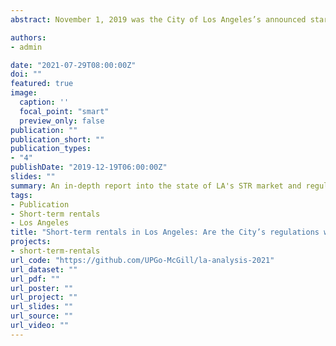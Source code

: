 ```yaml
---
abstract: November 1, 2019 was the City of Los Angeles’s announced start to short-term rental (STR) regulatory enforcement. Several months later, the COVID-19 pandemic led to a collapse of STR demand. In this report we ask and answer the following questions--What caused the drop in STR listings in Los Angeles since 2020? How many STR listings in Los Angeles are operating illegally? What impact have STRs had on housing availability in Los Angeles?

authors:
- admin

date: "2021-07-29T08:00:00Z"
doi: ""
featured: true
image:
  caption: ''
  focal_point: "smart"
  preview_only: false
publication: ""
publication_short: ""
publication_types:
- "4"
publishDate: "2019-12-19T06:00:00Z"
slides: ""
summary: An in-depth report into the state of LA's STR market and regulations
tags:
- Publication
- Short-term rentals
- Los Angeles
title: "Short-term rentals in Los Angeles: Are the City’s regulations working?"
projects:
- short-term-rentals
url_code: "https://github.com/UPGo-McGill/la-analysis-2021"
url_dataset: ""
url_pdf: ""
url_poster: ""
url_project: ""
url_slides: ""
url_source: ""
url_video: ""
---
```

